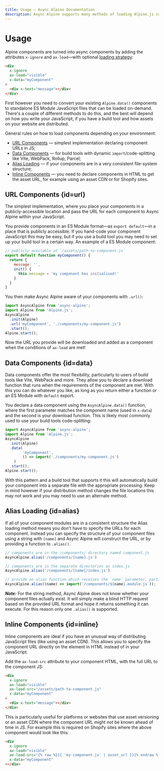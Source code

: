 ```yaml
---
title: Usage — Async Alpine Documentation
description: Async Alpine supports many methods of loading Alpine.js components asynchronously, depending on how your website is set up and built
---
```


# Usage

Alpine components are turned into async components by adding the attributes `x-ignore` and `ax-load`—with optional [loading strategy](#strategies):

```html
<div
  x-ignore
  ax-load="visible"
  x-data="myComponent"
>
  <div x-text="message"></div>
</div>
```

First however you need to convert your existing `Alpine.data()` components to standalone ES Module JavaScript files that can be loaded on-demand. There's a couple of different methods to do this, and the best will depend on how you write your JavaScript, if you have a build tool and how assets on your website are distributed.

General rules on how to load components depending on your environment:

- [URL Components](#url) &mdash; simplest implementation declaring component URLs in JS;
- [Data Components](#data) &mdash; for build tools with dynamic `import`/code-splitting like Vite, WebPack, Rollup, Parcel;
- [Alias Loading](#alias) &mdash; if your components are in a very consistent file-system structure;
- [Inline Components](#inline) &mdash; you need to declare components in HTML to get the asset URL, for example using an asset CDN or for Shopify sites.

## URL Components {id=url}

The simplest implementation, where you place your components in a publicly-accessible location and pass the URL for each component to Async Alpine within your JavaScript.

You provide components in an ES Module format—as `export default`—in a place that is publicly accessible. If you hand-code your component JavaScript this may be easy, but if you use a build tool you may need to set up your build tool in a certain way. An example of a ES Module component:

```js
// publicly available at `/assets/path-to-component.js`
export default function myComponent() {
  return {
    message: '',
    init() {
      this.message = 'my component has initialised!'
    }
  }
}
```

You then make Async Alpine aware of your components with `.url()`:

```js
import AsyncAlpine from 'async-alpine';
import Alpine from 'Alpine.js';
AsyncAlpine
  .init(Alpine)
  .url('myComponent', './components/my-component.js')
  .start();
Alpine.start();
```

Now the URL you provide will be downloaded and added as a component when the conditions of `ax-load` are met!

## Data Components {id=data}

Data components offer the most flexibility, particularly to users of build tools like Vite, WebPack and more. They allow you to declare a download function that runs when the requirements of the component are met. With this you can do whatever you like, as long as you return either a function or an ES Module with `default` export.

You declare a data component using the `AsyncAlpine.data()` function, where the first parameter matches the component name (used in `x-data`) and the second is your download function. This is likely most commonly used to use your build tools code-splitting:

```js
import AsyncAlpine from 'async-alpine';
import Alpine from 'Alpine.js';
AsyncAlpine
  .init(Alpine)
  .data(
		'myComponent',
		() => import('./components/my-component.js')
	)
  .start();
Alpine.start();
```

With this pattern and a build tool that supports it this will automatically build your component into a separate file with the appropriate processing. Keep in mind however if your distribution method changes the file locations this may not work and you may need to use an alternate method.

## Alias Loading {id=alias}

If all of your component modules are in a consistent structure the Alias loading method means you don't have to specify the URLs for each component. Instead you can specify the structure of your component files using a string with `[name]` and Async Alpine will construct the URL, or by providing a function to `.alias()`.

```js
// components are in the /components/ directory named component.js
AsyncAlpine.alias('/components/[name].js')

// components are in the separate directories as index.js
AsyncAlpine.alias('/components/[name]/index.js')

// provide an alias function which receives the `name` parameter, particularly handy for build tools
AsyncAlpine.alias((name) => import(`/components/${name}.module.js`));
```

***Note:*** For the string method, Async Alpine does not know whether your component files actually exist. It will simply make a blind HTTP request based on the provided URL format and hope it returns something it can execute. For this reason only one `.alias()` is supported.

## Inline Components {id=inline}

Inline components are ideal if you have an unusual way of distributing JavaScript files (like using an asset CDN). This allows you to specify the component URL directly on the element in HTML instead of in your JavaScript.

Add the `ax-load-src` attribute to your component HTML, with the full URL to the component JS:

```html
<div
  x-ignore
  ax-load="visible"
  ax-load-src="/assets/path-to-component.js"
  x-data="myComponent"
>
  <div x-text="message"></div>
</div>
```

This is particularly useful for platforms or websites that use asset versioning or an asset CDN where the component URL might not be known ahead of time in JS. For example this is required on Shopify sites where the above component would look like this:

```html
<div
  x-ignore
  ax-load="visible"
  ax-load-src="{% raw %}{{ 'my-component.js' | asset_url }}{% endraw %}"
  x-data="myComponent"
></div>
```
